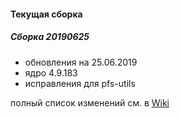 
#### Текущая сборка
##### Сборка 20190625

* обновления на 25.06.2019
* ядро 4.9.183
* исправления для pfs-utils


полный список изменений см. в [Wiki](https://github.com/magos-linux/magos-linux/wiki/История)
